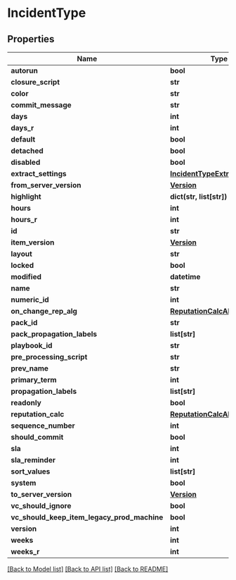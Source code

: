 # IncidentType

## Properties
Name | Type | Description | Notes
------------ | ------------- | ------------- | -------------
**autorun** | **bool** |  | [optional] 
**closure_script** | **str** |  | [optional] 
**color** | **str** |  | [optional] 
**commit_message** | **str** |  | [optional] 
**days** | **int** |  | [optional] 
**days_r** | **int** |  | [optional] 
**default** | **bool** |  | [optional] 
**detached** | **bool** |  | [optional] 
**disabled** | **bool** |  | [optional] 
**extract_settings** | [**IncidentTypeExtractSettings**](IncidentTypeExtractSettings.md) |  | [optional] 
**from_server_version** | [**Version**](Version.md) |  | [optional] 
**highlight** | **dict(str, list[str])** |  | [optional] 
**hours** | **int** |  | [optional] 
**hours_r** | **int** |  | [optional] 
**id** | **str** |  | [optional] 
**item_version** | [**Version**](Version.md) |  | [optional] 
**layout** | **str** |  | [optional] 
**locked** | **bool** |  | [optional] 
**modified** | **datetime** |  | [optional] 
**name** | **str** |  | [optional] 
**numeric_id** | **int** |  | [optional] 
**on_change_rep_alg** | [**ReputationCalcAlg**](ReputationCalcAlg.md) |  | [optional] 
**pack_id** | **str** |  | [optional] 
**pack_propagation_labels** | **list[str]** |  | [optional] 
**playbook_id** | **str** |  | [optional] 
**pre_processing_script** | **str** |  | [optional] 
**prev_name** | **str** |  | [optional] 
**primary_term** | **int** |  | [optional] 
**propagation_labels** | **list[str]** |  | [optional] 
**readonly** | **bool** |  | [optional] 
**reputation_calc** | [**ReputationCalcAlg**](ReputationCalcAlg.md) |  | [optional] 
**sequence_number** | **int** |  | [optional] 
**should_commit** | **bool** |  | [optional] 
**sla** | **int** |  | [optional] 
**sla_reminder** | **int** |  | [optional] 
**sort_values** | **list[str]** |  | [optional] 
**system** | **bool** |  | [optional] 
**to_server_version** | [**Version**](Version.md) |  | [optional] 
**vc_should_ignore** | **bool** |  | [optional] 
**vc_should_keep_item_legacy_prod_machine** | **bool** |  | [optional] 
**version** | **int** |  | [optional] 
**weeks** | **int** |  | [optional] 
**weeks_r** | **int** |  | [optional] 

[[Back to Model list]](README.md#documentation-for-models) [[Back to API list]](README.md#documentation-for-api-endpoints) [[Back to README]](README.md)


